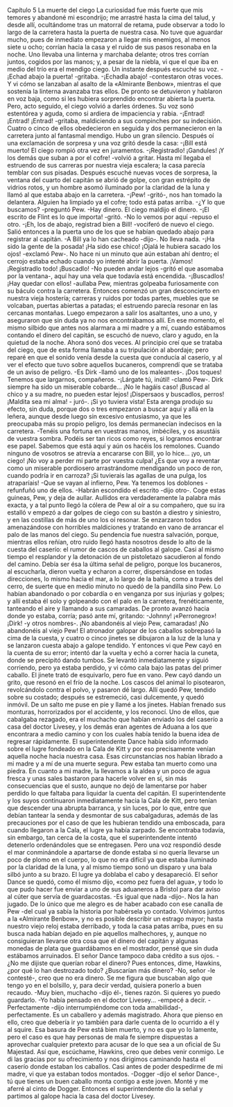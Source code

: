 Capítulo 5
La muerte del ciego
La curiosidad fue más fuerte que mis temores y abandoné mi escondrijo; me arrastré hasta la cima del talud,
y desde allí, ocultándome tras un matorral de retama, pude observar a todo lo largo de la carretera hasta
la puerta de nuestra casa. No tuve que aguardar mucho, pues de inmediato empezaron a llegar mis enemigos,
al menos siete u ocho; corrían hacia la casa y el ruido de sus pasos resonaba en la noche. Uno llevaba
una linterna y marchaba delante; otros tres corrían juntos, cogidos por las manos; y, a pesar de la niebla, vi
que el que iba en medio del trío era el mendigo ciego. Un instante después escuché su voz.
-¡Echad abajo la puerta! -gritaba.
-¡Echadla abajo! -contestaron otras voces.
Y vi cómo se lanzaban al asalto de la «Almirante Benbow», mientras el que sostenía la linterna avanzaba
tras ellos. De pronto se detuvieron y hablaron en voz baja, como si les hubiera sorprendido encontrar abierta
la puerta. Pero, acto seguido, el ciego volvió a darles órdenes. Su voz sonó estentórea y aguda, como si
ardiera de impaciencia y rabia.
-¡Entrad! ¡Entrad! ¡Entrad! -gritaba, maldiciendo a sus compinches por su indecisión.
Cuatro o cinco de ellos obedecieron en seguida y dos permanecieron en la carretera junto al fantasmal
mendigo. Hubo un gran silencio. Después oí una exclamación de sorpresa y una voz gritó desde la casa:
-¡Bill está muerto!
El ciego rompió otra vez en juramentos.
-¡Registradlo! ¡Gandules! ¡Y los demás que suban a por el cofre! -volvió a gritar.
Hasta mí llegaba el estruendo de sus carreras por nuestra vieja escalera; la casa parecía temblar con sus
pisadas. Después escuché nuevas voces de sorpresa, la ventana del cuarto del capitán se abrió de golpe, con
gran estrépito de vidrios rotos, y un hombre asomó iluminado por la claridad de la luna y llamó al que estaba
abajo en la carretera.
-¡Pew! -gritó-, nos han tomado la delantera. Alguien ha limpiado ya el cofre; todo está patas arriba.
-¿Y lo que buscamos? -preguntó Pew.
-Hay dinero.
El ciego maldijo el dinero.
-¡El escrito de Flint es lo que importa! -gritó.
-No lo vemos por aquí -repuso el otro.
-¡Eh, los de abajo, registrad bien a Bill! -vociferó de nuevo el ciego.
Salió entonces a la puerta uno de los que se habían quedado abajo para registrar al capitán.
-A Bill ya lo han cacheado -dijo-. No lleva nada.
-¡Ha sido la gente de la posada! ¡Ha sido ese chico! ¡Ojalá le hubiera sacado los ojos! -exclamó Pew-. No
hace ni un minuto que aún estaban ahí dentro; el cerrojo estaba echado cuando yo intenté abrir la puerta.
¡Vamos! ¡Registradlo todo! ¡Buscadlo!
-No pueden andar lejos -gritó el que asomaba por la ventana-, aquí hay una vela que todavía está encendida.
-¡Buscadlos! ¡Hay quedar con ellos! -aullaba Pew, mientras golpeaba furiosamente con su báculo contra
la carretera.
Entonces comenzó un gran desconcierto en nuestra vieja hostería; carreras y ruidos por todas partes,
muebles que se volcaban, puertas abiertas a patadas; el estruendo parecía resonar en las cercanas montañas.
Luego empezaron a salir los asaltantes, uno a uno, y aseguraron que sin duda ya no nos encontrábamos allí.
En ese momento, el mismo silbido que antes nos alarmara a mi madre y a mí, cuando estábamos contando
el dinero del capitán, se escuchó de nuevo, claro y agudo, en la quietud de la noche. Ahora sonó dos veces.
Al principio creí que se trataba del ciego, que de esta forma llamaba a su tripulación al abordaje; pero reparé
en que el sonido venía desde la cuesta que conducía al caserío, y al ver el efecto que tuvo sobre aquellos
bucaneros, comprendí que se trataba de un aviso de peligro.
-Es Dirk -llamó uno de los maleantes-. ¡Dos toques! Tenemos que largarnos, compañeros.
-¡Lárgate tú, inútil! -clamó Pew-. Dirk siempre ha sido un miserable cobarde... ¡No le hagáis caso! ¡Buscad
al chico y a su madre, no pueden estar lejos! ¡Dispersaos y buscadlos, perros! ¡Maldita sea mi alma! -
juró-. ¡Si yo tuviera vista!
Esta arenga produjo su efecto, sin duda, porque dos o tres empezaron a buscar aquí y allá en la leñera,
aunque desde luego sin excesivo entusiasmo, ya que les preocupaba más su propio peligro, los demás permanecían
indecisos en la carretera.
-Tenéis una fortuna en vuestras manos, imbéciles, y os asustáis de vuestra sombra. Podéis ser tan ricos
como reyes, si logramos encontrar ese papel. Sabemos que está aquí y aún os hacéis los remolones. Cuando
ninguno de vosotros se atrevía a encararse con Bill, yo lo hice... ¡yo, un ciego! ¡No voy a perder mi parte
por vuestra culpa! ¿Es que voy a reventar como un miserable pordiosero arrastrándome mendigando un
poco de ron, cuando podría ir en carroza? ¡Si tuvierais las agallas de una pulga, los atraparíais!
-Que se vayan al infierno, Pew. Ya tenemos los doblones -refunfuñó uno de ellos.
-Habrán escondido el escrito -dijo otro-. Coge estas guineas, Pew, y deja de aullar.
Aullidos era verdaderamente la palabra más exacta, y a tal punto llegó la cólera de Pew al oír a su compañero,
que su ira estalló v empezó a dar golpes de ciego con su bastón a diestro y siniestro, y en las costillas
de más de uno los oí resonar. Se enzarzaron todos amenazándose con horribles maldiciones y tratando
en vano de arrancar el palo de las manos del ciego.
Su pendencia fue nuestra salvación, porque, mientras ellos reñían, otro ruido llegó hasta nosotros desde
lo alto de la cuesta del caserío: el rumor de cascos de caballos al galope. Casi al mismo tiempo el resplandor
y la detonación de un pistoletazo sacudieron al fondo del camino. Debía ser ésa la última señal de peligro,
porque los bucaneros, al escucharla, dieron vuelta y echaron a correr, dispersándose en todas direcciones,
lo mismo hacia el mar, a lo largo de la bahía, como a través del cerro, de suerte que en medio minuto
no quedó de la pandilla sino Pew. Lo habían abandonado o por cobardía o en venganza por sus injurias y
golpes; y allí estaba él solo y golpeando con el palo en la carretera, frenéticamente, tanteando el aire y llamando
a sus camaradas. De pronto avanzó hacia donde yo estaba, corría; pasó ante mí, gritando:
-Johnny! ¡«Perronegro»! ¡Dirk! -y otros nombres-. ¡No abandonéis al viejo Pew, camaradas! ¡No abandonéis
al viejo Pew!
El atronador galopar de los caballos sobrepasó la cima de la cuesta, y cuatro o cinco jinetes se dibujaron
a la luz de la luna y se lanzaron cuesta abajo a galope tendido.
Y entonces vi que Pew cayó en la cuenta de su error; intentó dar la vuelta y echó a correr hacia la cuneta,
donde se precipitó dando tumbos. Se levantó inmediatamente y siguió corriendo, pero ya estaba perdido, y
vi cómo cala bajo las patas del primer caballo. El jinete trató de esquivarlo, pero fue en vano. Pew cayó
dando un grito, que resonó en el frío de la noche. Los cascos del animal lo pisotearon, revolcándolo contra
el polvo, y pasaron dé largo. Allí quedó Pew, tendido sobre su costado; después se estremeció, casi dulcemente,
y quedó inmóvil.
De un salto me puse en pie y llamé a los jinetes. Habían frenado sus monturas, horrorizados por el accidente,
y los reconocí. Uno de ellos, que cabalgaba rezagado, era el muchacho que habían enviado los del
caserío a casa del doctor Livesey, y los demás eran agentes de Aduana a los que encontrara a medio camino
y con los cuales había tenido la buena idea de regresar rápidamente. El superintendente Dance había sido
informado sobre el lugre fondeado en la Cala de Kitt y por eso precisamente venían aquella noche hacia
nuestra casa. Esas circunstancias nos habían librado a mi madre y a mí de una muerte segura.
Pew estaba tan muerto como una piedra. En cuanto a mi madre, la llevamos a la aldea y un poco de agua
fresca y unas sales bastaron para hacerle volver en sí, sin más consecuencias que el susto, aunque no dejó
de lamentarse por haber perdido lo que faltaba para liquidar la cuenta del capitán. El superintendente y los
suyos continuaron inmediatamente hacia la Cala de Kitt, pero tenían que descender una abrupta barranca, y
sin luces, por lo que, entre que debían tantear la senda y desmontar de sus cabalgaduras, además de las precauciones
por el caso de que les hubieran tendido una emboscada, para cuando llegaron a la Cala, el lugre
ya había zarpado. Se encontraba todavía, sin embargo, tan cerca de la costa, que el superintendente intentó
detenerlo ordenándoles que se entregasen. Pero una voz respondió desde el mar conminándole a apartarse
de donde estaba si no quería llevarse un poco de plomo en el cuerpo, lo que no era difícil ya que estaba
iluminado por la claridad de la luna, y al mismo tiempo sonó un disparo y una bala silbó junto a su brazo.
El lugre ya doblaba el cabo y desapareció. El señor Dance se quedó, como él mismo dijo, «como pez fuera
del agua», y todo lo que pudo hacer fue enviar a uno de sus aduaneros a Bristol para dar aviso al cúter que
servía de guardacostas.
-Es igual que nada -dijo-. Nos la han jugado. De lo único que me alegro es de haber acabado con ese canalla
de Pew -del cual ya sabía la historia por habérsela yo contado.
Volvimos juntos a la «Almirante Benbow», y no es posible describir un estrago mayor; hasta nuestro viejo
reloj estaba derribado, y toda la casa patas arriba, pues en su busca nada habían dejado en pie aquellos
malhechores, y, aunque no consiguieran llevarse otra cosa que el dinero del capitán y algunas monedas de
plata que guardábamos en el mostrador, pensé que sin duda estábamos arruinados. El señor Dance tampoco
daba crédito a sus ojos.
-¿No me dijiste que querían robar el dinero? Pues entonces, dime, Hawkins, ¿por qué lo han destrozado
todo? ¿Buscarían más dinero?
-No, señor -le contesté-, creo que no era dinero. Se me figura que buscaban algo que tengo yo en el bolsillo,
y, para decir verdad, quisiera ponerlo a buen recaudo.
-Muy bien, muchacho -dijo él-, tienes razón. Si quieres yo puedo guardarlo.
-Yo había pensado en el doctor Livesey... -empecé a decir.
-Perfectamente -dijo interrumpiéndome con toda amabilidad-, perfectamente. Es un caballero y además
magistrado. Ahora que pienso en ello, creo que debería ir yo también para darle cuenta de lo ocurrido a él y
al squire. Esa basura de Pew está bien muerto, y no es que yo lo lamente, pero el caso es que hay personas
de mala fe siempre dispuestas a aprovechar cualquier pretexto para acusar de lo que sea a un oficial de Su
Majestad. Así que, escúchame, Hawkins, creo que debes venir conmigo.
Le di las gracias por su ofrecimiento y nos dirigimos caminando hasta el caserío donde estaban los caballos.
Casi antes de poder despedirme de mi madre, vi que ya estaban todos montados.
-Dogger -dijo el señor Dance-, tú que tienes un buen caballo monta contigo a este joven.
Monté y me aferré al cinto de Dogger. Entonces el superintendente dio la señal y partimos al galope
hacia la casa del doctor Livesey.
